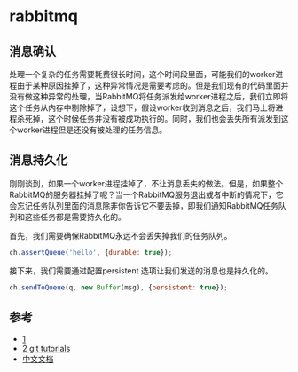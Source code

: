# rabbitmq


## 消息确认

处理一个复杂的任务需要耗费很长时间，这个时间段里面，可能我们的worker进程由于某种原因挂掉了，这种异常情况是需要考虑的。但是我们现有的代码里面并没有做这种异常的处理，当RabbitMQ将任务派发给worker进程之后，我们立即将这个任务从内存中剔除掉了，设想下，假设worker收到消息之后，我们马上将进程杀死掉，这个时候任务并没有被成功执行的。同时，我们也会丢失所有派发到这个worker进程但是还没有被处理的任务信息。


## 消息持久化

刚刚谈到，如果一个worker进程挂掉了，不让消息丢失的做法。但是，如果整个RabbitMQ的服务器挂掉了呢？当一个RabbitMQ服务退出或者中断的情况下，它会忘记任务队列里面的消息除非你告诉它不要丢掉，即我们通知RabbitMQ任务队列和这些任务都是需要持久化的。

首先，我们需要确保RabbitMQ永远不会丢失掉我们的任务队列。

```js
ch.assertQueue('hello', {durable: true});
```

接下来，我们需要通过配置persistent 选项让我们发送的消息也是持久化的。

```js
ch.sendToQueue(q, new Buffer(msg), {persistent: true});
```

## 参考

* [1](https://blog.csdn.net/m48o8gewuc/article/details/72871598)
* [2 git tutorials](https://github.com/rabbitmq/rabbitmq-tutorials/blob/master/javascript-nodejs/src/new_task.js)
* [中文文档](http://rabbitmq.mr-ping.com/description.html)
